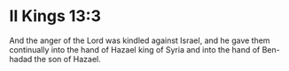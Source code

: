 # II Kings 13:3

And the anger of the Lord was kindled against Israel, and he gave them continually into the hand of Hazael king of Syria and into the hand of Ben-hadad the son of Hazael.
